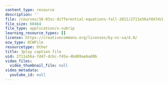 ```yaml
---
content_type: resource
description: ''
file: /courses/18-03sc-differential-equations-fall-2011/2711e56a7d47dcbcf45a4bd09ae6ad0b_MdzfsfBNJIw.srt
file_size: 60464
file_type: application/x-subrip
learning_resource_types: []
license: https://creativecommons.org/licenses/by-nc-sa/4.0/
ocw_type: OCWFile
resourcetype: Other
title: 3play caption file
uid: 2711e56a-7d47-dcbc-f45a-4bd09ae6ad0b
video_files:
  video_thumbnail_file: null
video_metadata:
  youtube_id: null
---
```

